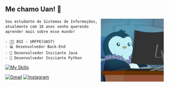 
## Me chamo Uan! 🫡
<img src = "banner.gif" width = "200px" align = "right">

    Sou estudante de Sistemas de Informações, atualmente com 18 anos venho querendo 
    aprender mais sobre esse mundo!

    - 👨‍💻 BSI - URFPE(UAST)
    - 💻 Desenvolvedor Back-End
    - 🍵 Desenvolvedor Iniciante Java
    - 🐍 Desenvolvedor Iniciante Python

[![My Skills](https://skillicons.dev/icons?i=java,py)](https://skillicons.dev)

[![Gmail](https://img.shields.io/badge/Gmail-333333?style=for-the-badge&logo=gmail&logoColor=red)](mailto:uanfranciscodev@gmail.com)
[![Instagram](https://img.shields.io/badge/-Instagram-%23E4405F?style=for-the-badge&logo=instagram&logoColor=white)](https://www.instagram.com/uaanes/)

